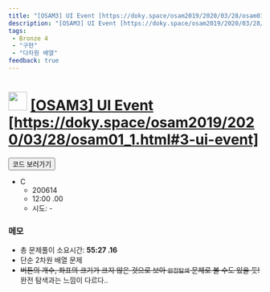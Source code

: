 ```yaml
---
title: "[OSAM3] UI Event [https://doky.space/osam2019/2020/03/28/osam01_1.html#3-ui-event]"
description: "[OSAM3] UI Event [https://doky.space/osam2019/2020/03/28/osam01_1.html#3-ui-event] 문제풀이"
tags: 
 - Bronze 4
 - "구현"
 - "다차원 배열"
feedback: true
---
```

<h1><img src="https://doky.space/assets/icpclev/b4.svg" height="37px"> <a href="http://icpc.me/OSAM3">[OSAM3] UI Event [https://doky.space/osam2019/2020/03/28/osam01_1.html#3-ui-event]</a></h1>

<a href="https://github.com/DokySp/acmicpc-practice/tree/master/OSAM3"><button class="btn btn-info">코드 보러가기</button></a>

- C
  - 200614
  - 12:00 .00
  - 시도: -


### 메모
 - 총 문제풀이 소요시간: **55:27 .16**
 - 단순 2차원 배열 문제
 - ~~버튼의 개수, 좌표의 크기가 크지 않은 것으로 보아 `완전탐색` 문제로 볼 수도 있을 듯!~~ 완전 탐색과는 느낌이 다르다..
